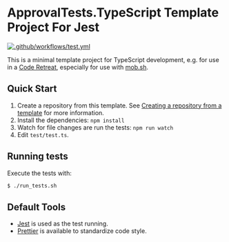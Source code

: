 # ApprovalTests.TypeScript Template Project For Jest
[![.github/workflows/test.yml](../../actions/workflows/test.yml/badge.svg)](../../actions/workflows/test.yml)

This is a minimal template project for TypeScript development, e.g. for use in a [Code Retreat](https://www.coderetreat.org/), especially for use with [mob.sh](https://mob.sh/).

## Quick Start

1. Create a repository from this template. See [Creating a repository from a template](https://docs.github.com/en/github/creating-cloning-and-archiving-repositories/creating-a-repository-on-github/creating-a-repository-from-a-template) for more information.
2. Install the dependencies: `npm install`
3. Watch for file changes are run the tests: `npm run watch`
4. Edit `test/test.ts`.

## Running tests

Execute the tests with:

```bash
$ ./run_tests.sh
```

## Default Tools

- [Jest](https://jestjs.io/) is used as the test running.
- [Prettier](https://prettier.io/) is available to standardize code style.
